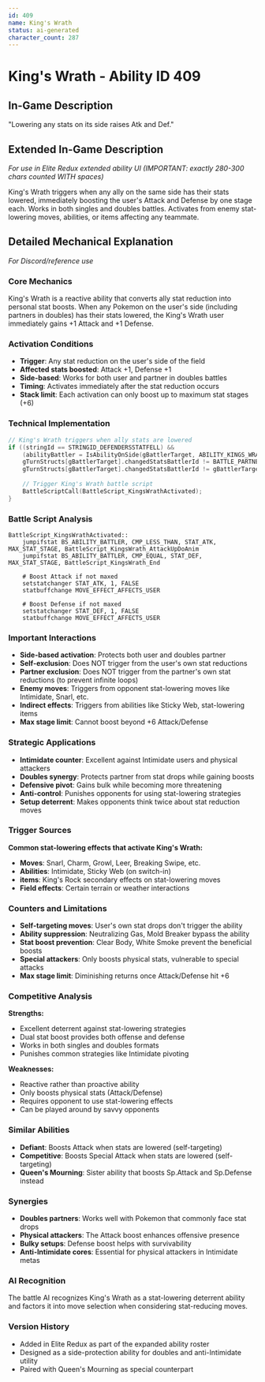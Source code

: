 ```yaml
---
id: 409
name: King's Wrath
status: ai-generated
character_count: 287
---
```


# King's Wrath - Ability ID 409

## In-Game Description
"Lowering any stats on its side raises Atk and Def."

## Extended In-Game Description
*For use in Elite Redux extended ability UI (IMPORTANT: exactly 280-300 chars counted WITH spaces)*

King's Wrath triggers when any ally on the same side has their stats lowered, immediately boosting the user's Attack and Defense by one stage each. Works in both singles and doubles battles. Activates from enemy stat-lowering moves, abilities, or items affecting any teammate.

## Detailed Mechanical Explanation
*For Discord/reference use*

### Core Mechanics
King's Wrath is a reactive ability that converts ally stat reduction into personal stat boosts. When any Pokemon on the user's side (including partners in doubles) has their stats lowered, the King's Wrath user immediately gains +1 Attack and +1 Defense.

### Activation Conditions
- **Trigger**: Any stat reduction on the user's side of the field
- **Affected stats boosted**: Attack +1, Defense +1
- **Side-based**: Works for both user and partner in doubles battles
- **Timing**: Activates immediately after the stat reduction occurs
- **Stack limit**: Each activation can only boost up to maximum stat stages (+6)

### Technical Implementation
```c
// King's Wrath triggers when ally stats are lowered
if ((stringId == STRINGID_DEFENDERSSTATFELL) && 
    (abilityBattler = IsAbilityOnSide(gBattlerTarget, ABILITY_KINGS_WRATH)) &&
    gTurnStructs[gBattlerTarget].changedStatsBattlerId != BATTLE_PARTNER(gBattlerTarget) &&
    gTurnStructs[gBattlerTarget].changedStatsBattlerId != gBattlerTarget) {
    
    // Trigger King's Wrath battle script
    BattleScriptCall(BattleScript_KingsWrathActivated);
}
```

### Battle Script Analysis
```assembly
BattleScript_KingsWrathActivated::
    jumpifstat BS_ABILITY_BATTLER, CMP_LESS_THAN, STAT_ATK, MAX_STAT_STAGE, BattleScript_KingsWrath_AttackUpDoAnim
    jumpifstat BS_ABILITY_BATTLER, CMP_EQUAL, STAT_DEF, MAX_STAT_STAGE, BattleScript_KingsWrath_End
    
    # Boost Attack if not maxed
    setstatchanger STAT_ATK, 1, FALSE
    statbuffchange MOVE_EFFECT_AFFECTS_USER
    
    # Boost Defense if not maxed  
    setstatchanger STAT_DEF, 1, FALSE
    statbuffchange MOVE_EFFECT_AFFECTS_USER
```

### Important Interactions
- **Side-based activation**: Protects both user and doubles partner
- **Self-exclusion**: Does NOT trigger from the user's own stat reductions
- **Partner exclusion**: Does NOT trigger from the partner's own stat reductions (to prevent infinite loops)
- **Enemy moves**: Triggers from opponent stat-lowering moves like Intimidate, Snarl, etc.
- **Indirect effects**: Triggers from abilities like Sticky Web, stat-lowering items
- **Max stage limit**: Cannot boost beyond +6 Attack/Defense

### Strategic Applications
- **Intimidate counter**: Excellent against Intimidate users and physical attackers
- **Doubles synergy**: Protects partner from stat drops while gaining boosts
- **Defensive pivot**: Gains bulk while becoming more threatening
- **Anti-control**: Punishes opponents for using stat-lowering strategies
- **Setup deterrent**: Makes opponents think twice about stat reduction moves

### Trigger Sources
**Common stat-lowering effects that activate King's Wrath:**
- **Moves**: Snarl, Charm, Growl, Leer, Breaking Swipe, etc.
- **Abilities**: Intimidate, Sticky Web (on switch-in)
- **items**: King's Rock secondary effects on stat-lowering moves
- **Field effects**: Certain terrain or weather interactions

### Counters and Limitations
- **Self-targeting moves**: User's own stat drops don't trigger the ability
- **Ability suppression**: Neutralizing Gas, Mold Breaker bypass the ability
- **Stat boost prevention**: Clear Body, White Smoke prevent the beneficial boosts
- **Special attackers**: Only boosts physical stats, vulnerable to special attacks
- **Max stage limit**: Diminishing returns once Attack/Defense hit +6

### Competitive Analysis
**Strengths:**
- Excellent deterrent against stat-lowering strategies
- Dual stat boost provides both offense and defense
- Works in both singles and doubles formats
- Punishes common strategies like Intimidate pivoting

**Weaknesses:**
- Reactive rather than proactive ability
- Only boosts physical stats (Attack/Defense)
- Requires opponent to use stat-lowering effects
- Can be played around by savvy opponents

### Similar Abilities
- **Defiant**: Boosts Attack when stats are lowered (self-targeting)
- **Competitive**: Boosts Special Attack when stats are lowered (self-targeting)  
- **Queen's Mourning**: Sister ability that boosts Sp.Attack and Sp.Defense instead

### Synergies
- **Doubles partners**: Works well with Pokemon that commonly face stat drops
- **Physical attackers**: The Attack boost enhances offensive presence
- **Bulky setups**: Defense boost helps with survivability
- **Anti-Intimidate cores**: Essential for physical attackers in Intimidate metas

### AI Recognition
The battle AI recognizes King's Wrath as a stat-lowering deterrent ability and factors it into move selection when considering stat-reducing moves.

### Version History
- Added in Elite Redux as part of the expanded ability roster
- Designed as a side-protection ability for doubles and anti-Intimidate utility
- Paired with Queen's Mourning as special counterpart